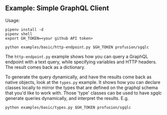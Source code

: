 Example: Simple GraphQL Client
------------------------


Usage:

```
pipenv install -d
pipenv shell
export GH_TOKEN=<your github API token>

python examples/basic/http-endpoint.py $GH_TOKEN profusion/sgqlc
```

The `http-endpoint.py` example shows how you can query a GraphQL endpoint with a text query, while
specifying variables and HTTP headers. The result comes back as a dictionary.

To generate the query dynamically, and have the results come back as native objects, look at the
`types.py` example. It shows how you can declare classes locally to mirror the types that are
defined on the graphql schema that you'd like to work with. Those 'type' classes can be used
to have *sgqlc* generate queries dynamically, and interpret the results. E.g.

```
python examples/basic/types.py $GH_TOKEN profusion/sgqlc
```
